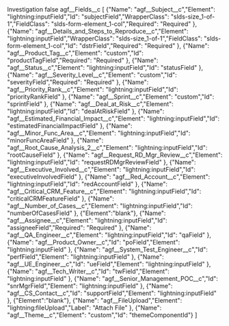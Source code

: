 <?xml version="1.0" encoding="UTF-8"?>
<CustomMetadata xmlns="http://soap.sforce.com/2006/04/metadata" xmlns:xsi="http://www.w3.org/2001/XMLSchema-instance" xmlns:xsd="http://www.w3.org/2001/XMLSchema">
    <label>Investigation</label>
    <protected>false</protected>
    <values>
        <field>agf__Fields__c</field>
        <value xsi:type="xsd:string">[
    {&quot;Name&quot;: &quot;agf__Subject__c&quot;,&quot;Element&quot;: &quot;lightning:inputField&quot;,&quot;Id&quot;: &quot;subjectField&quot;,&quot;WrapperClass&quot;: &quot;slds-size_1-of-1&quot;,&quot;FieldClass&quot;: &quot;slds-form-element_1-col&quot;,&quot;Required&quot;: &quot;Required&quot; },
    {&quot;Name&quot;: &quot;agf__Details_and_Steps_to_Reproduce__c&quot;,&quot;Element&quot;: &quot;lightning:inputField&quot;,&quot;WrapperClass&quot;: &quot;slds-size_1-of-1&quot;,&quot;FieldClass&quot;: &quot;slds-form-element_1-col&quot;,&quot;Id&quot;: &quot;dstrField&quot;,&quot;Required&quot;: &quot;Required&quot; },
    {&quot;Name&quot;: &quot;agf__Product_Tag__c&quot;,&quot;Element&quot;: &quot;custom&quot;,&quot;Id&quot;: &quot;productTagField&quot;,&quot;Required&quot;: &quot;Required&quot; },
    {&quot;Name&quot;: &quot;agf__Status__c&quot;,&quot;Element&quot;: &quot;lightning:inputField&quot;,&quot;Id&quot;: &quot;statusField&quot; },
    {&quot;Name&quot;: &quot;agf__Severity_Level__c&quot;,&quot;Element&quot;: &quot;custom&quot;,&quot;Id&quot;: &quot;severityField&quot;,&quot;Required&quot;: &quot;Required&quot; },
    {&quot;Name&quot;: &quot;agf__Priority_Rank__c&quot;,&quot;Element&quot;: &quot;lightning:inputField&quot;,&quot;Id&quot;: &quot;priorityRankField&quot; },
    {&quot;Name&quot;: &quot;agf__Sprint__c&quot;,&quot;Element&quot;: &quot;custom&quot;,&quot;Id&quot;: &quot;sprintField&quot; },
    {&quot;Name&quot;: &quot;agf__Deal_at_Risk__c&quot;,&quot;Element&quot;: &quot;lightning:inputField&quot;,&quot;Id&quot;: &quot;dealAtRiskField&quot; },
    {&quot;Name&quot;: &quot;agf__Estimated_Financial_Impact__c&quot;,&quot;Element&quot;: &quot;lightning:inputField&quot;,&quot;Id&quot;: &quot;estimatedFinancialImpactField&quot; },
    {&quot;Name&quot;: &quot;agf__Minor_Func_Area__c&quot;,&quot;Element&quot;: &quot;lightning:inputField&quot;,&quot;Id&quot;: &quot;minorFuncAreaField&quot; },
    {&quot;Name&quot;: &quot;agf__Root_Cause_Analysis_2__c&quot;,&quot;Element&quot;: &quot;lightning:inputField&quot;,&quot;Id&quot;: &quot;rootCauseField&quot; },
    {&quot;Name&quot;: &quot;agf__Request_RD_Mgr_Review__c&quot;,&quot;Element&quot;: &quot;lightning:inputField&quot;,&quot;Id&quot;: &quot;requestRDMgrReviewField&quot; },
    {&quot;Name&quot;: &quot;agf__Executive_Involved__c&quot;,&quot;Element&quot;: &quot;lightning:inputField&quot;,&quot;Id&quot;: &quot;executiveInvolvedField&quot; },
    {&quot;Name&quot;: &quot;agf__Red_Account__c&quot;,&quot;Element&quot;: &quot;lightning:inputField&quot;,&quot;Id&quot;: &quot;redAccountField&quot; },
    {&quot;Name&quot;: &quot;agf__Critical_CRM_Feature__c&quot;,&quot;Element&quot;: &quot;lightning:inputField&quot;,&quot;Id&quot;: &quot;criticalCRMFeatureField&quot; },
    {&quot;Name&quot;: &quot;agf__Number_of_Cases__c&quot;,&quot;Element&quot;: &quot;lightning:inputField&quot;,&quot;Id&quot;: &quot;numberOfCasesField&quot; },
    {&quot;Element&quot;:&quot;blank&quot;},
    {&quot;Name&quot;: &quot;agf__Assignee__c&quot;,&quot;Element&quot;: &quot;lightning:inputField&quot;,&quot;Id&quot;: &quot;assigneeField&quot;,&quot;Required&quot;: &quot;Required&quot; },
    {&quot;Name&quot;: &quot;agf__QA_Engineer__c&quot;,&quot;Element&quot;: &quot;lightning:inputField&quot;,&quot;Id&quot;: &quot;qaField&quot; },
    {&quot;Name&quot;: &quot;agf__Product_Owner__c&quot;,&quot;Id&quot;: &quot;poField&quot;,&quot;Element&quot;: &quot;lightning:inputField&quot; },
    {&quot;Name&quot;: &quot;agf__System_Test_Engineer__c&quot;,&quot;Id&quot;: &quot;perfField&quot;,&quot;Element&quot;: &quot;lightning:inputField&quot; },
    {&quot;Name&quot;: &quot;agf__UE_Engineer__c&quot;,&quot;Id&quot;: &quot;ueField&quot;,&quot;Element&quot;: &quot;lightning:inputField&quot; },
    {&quot;Name&quot;: &quot;agf__Tech_Writer__c&quot;,&quot;Id&quot;: &quot;twField&quot;,&quot;Element&quot;: &quot;lightning:inputField&quot; },
    {&quot;Name&quot;: &quot;agf__Senior_Management_POC__c&quot;,&quot;Id&quot;: &quot;snrMgrField&quot;,&quot;Element&quot;: &quot;lightning:inputField&quot; },
    {&quot;Name&quot;: &quot;agf__CS_Contact__c&quot;,&quot;Id&quot;: &quot;supportField&quot;,&quot;Element&quot;: &quot;lightning:inputField&quot; },
    {&quot;Element&quot;:&quot;blank&quot;},
    {&quot;Name&quot;: &quot;agf__FileUpload&quot;,&quot;Element&quot;: &quot;lightning:fileUpload&quot;,&quot;Label&quot;: &quot;Attach File&quot; },
    {&quot;Name&quot;: &quot;agf__Theme__c&quot;,&quot;Element&quot;: &quot;custom&quot;,&quot;Id&quot;: &quot;themeComponentId&quot;}
]</value>
    </values>
</CustomMetadata>

